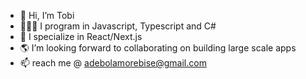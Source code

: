 - 👋 Hi, I’m Tobi
- 👨🏾‍💻 I program in Javascript, Typescript and C#
- 🌱 I specialize in React/Next.js
- 🌎 I’m looking forward to collaborating on building large scale apps
- 📫 reach me @ adebolamorebise@gmail.com

<!---
Debmore20/Debmore20 is a ✨ special ✨ repository because its `README.md` (this file) appears on your GitHub profile.
You can click the Preview link to take a look at your changes.
--->
